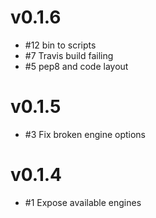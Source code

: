 # v0.1.6
- #12 bin to scripts
- #7 Travis build failing
- #5 pep8 and code layout

# v0.1.5
- #3 Fix broken engine options

# v0.1.4
- #1 Expose available engines
